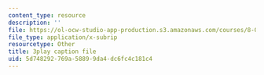 ```yaml
---
content_type: resource
description: ''
file: https://ol-ocw-studio-app-production.s3.amazonaws.com/courses/8-01sc-classical-mechanics-fall-2016/5d748292769a58899da4dc6fc4c181c4_4r1xgrWbALg.vtt
file_type: application/x-subrip
resourcetype: Other
title: 3play caption file
uid: 5d748292-769a-5889-9da4-dc6fc4c181c4
---
```

